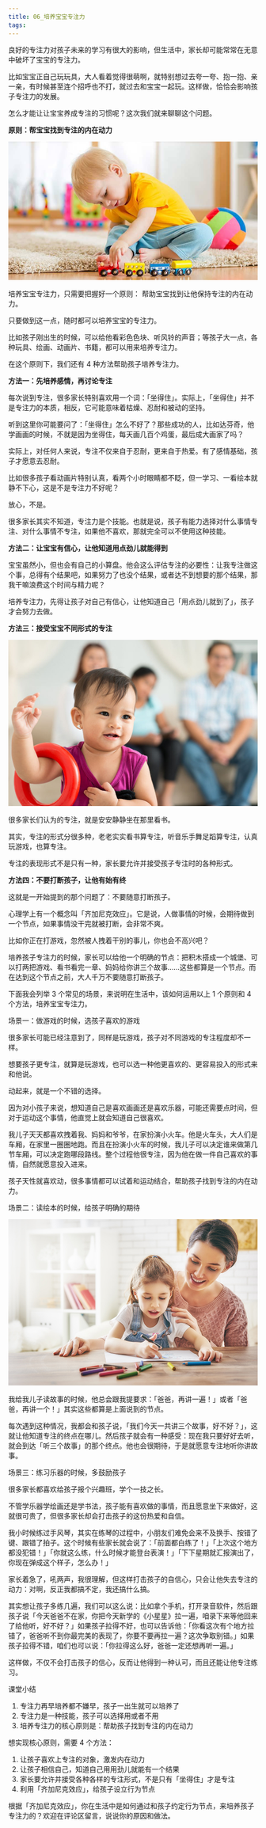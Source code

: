 ```yaml
---
title: 06_培养宝宝专注力
tags: 
---
```


良好的专注力对孩子未来的学习有很大的影响，但生活中，家长却可能常常在无意中破坏了宝宝的专注力。

比如宝宝正自己玩玩具，大人看着觉得很萌啊，就特别想过去夸一夸、抱一抱、亲一亲，有时候甚至连个招呼也不打，就过去和宝宝一起玩。这样做，恰恰会影响孩子专注力的发展。

怎么才能让让宝宝养成专注的习惯呢？这次我们就来聊聊这个问题。

**原则：帮宝宝找到专注的内在动力**

![](https://raw.githubusercontent.com/OliverRen/olili_blog_img/master/6_培养宝宝专注力/20201126/1606392950702.jpg)

培养宝宝专注力，只需要把握好一个原则： 帮助宝宝找到让他保持专注的内在动力。

只要做到这一点，随时都可以培养宝宝的专注力。

比如孩子刚出生的时候，可以给他看彩色色块、听风铃的声音；等孩子大一点，各种玩具、绘画、动画片、书籍，都可以用来培养专注力。

在这个原则下，我们还有 4 种方法帮助孩子培养专注力。

**方法一：先培养感情，再讨论专注**

每次说到专注，很多家长特别喜欢用一个词：「坐得住」。实际上，「坐得住」并不是专注力的本质，相反，它可能意味着枯燥、忍耐和被动的坚持。

听到这里你可能要问了：「坐得住」怎么不好了？那些成功的人，比如达芬奇，他学画画的时候，不就是因为坐得住，每天画几百个鸡蛋，最后成大画家了吗？

实际上，对任何人来说，专注不仅来自于忍耐，更来自于热爱。有了感情基础，孩子才愿意去忍耐。

比如很多孩子看动画片特别认真，看两个小时眼睛都不眨，但一学习、一看绘本就静不下心，这是不是专注力不好呢？

放心，不是。

很多家长其实不知道，专注力是个技能。也就是说，孩子有能力选择对什么事情专注、对什么事情不专注，如果他不喜欢，那就完全可以不使用这种技能。

**方法二：让宝宝有信心，让他知道用点劲儿就能得到**

宝宝虽然小，但也会有自己的小算盘。他会这么评估专注的必要性：让我专注做这个事，总得有个结果吧，如果努力了也没个结果，或者达不到想要的那个结果，那我干嘛浪费这个时间与精力呢？

培养专注力，先得让孩子对自己有信心，让他知道自己「用点劲儿就到了」，孩子才会努力去做。

**方法三：接受宝宝不同形式的专注**

![](https://raw.githubusercontent.com/OliverRen/olili_blog_img/master/6_培养宝宝专注力/20201126/1606392977108.jpg)

很多家长们认为的专注，就是安安静静坐在那里看书。

其实，专注的形式分很多种，老老实实看书算专注，听音乐手舞足蹈算专注，认真玩游戏，也算专注。

专注的表现形式不是只有一种，家长要允许并接受孩子专注时的各种形式。

**方法四：不要打断孩子，让他有始有终**

这就是一开始提到的那个问题了：不要随意打断孩子。

心理学上有一个概念叫「齐加尼克效应」。它是说，人做事情的时候，会期待做到一个节点，如果事情没干完就被打断，会非常不爽。

比如你正在打游戏，忽然被人拽着干别的事儿，你也会不高兴吧？

培养孩子专注力的时候，家长可以给他一个明确的节点：把积木搭成一个城堡、可以打两把游戏、看书看完一章、妈妈给你讲三个故事……这些都算是一个节点。而在达到这个节点之前，大人千万不要随意打断孩子。

下面我会列举 3 个常见的场景，来说明在生活中，该如何运用以上 1 个原则和 4 个方法，培养宝宝专注力。

场景一：做游戏的时候，选孩子喜欢的游戏

很多家长可能已经注意到了，同样是玩游戏，孩子对不同游戏的专注程度却不一样。

想要孩子更专注，就算是玩游戏，也可以选一种他更喜欢的、更容易投入的形式来和他说。

动起来，就是一个不错的选择。

因为对小孩子来说，想知道自己是喜欢画画还是喜欢乐器，可能还需要点时间，但对于运动这个事情，他直觉上就会知道自己很喜欢。

我儿子天天都喜欢拽着我、妈妈和爷爷，在家扮演小火车。他是火车头，大人们是车厢，在家里一圈圈地跑。而且在扮演小火车的时候，我儿子可以决定谁来做第几节车厢，可以决定跑哪段路线。整个过程他很专注，因为他在做一件自己喜欢的事情，自然就愿意投入进来。

孩子天性就喜欢动，很多事情都可以试着和运动结合，帮助孩子找到专注的内在动力。

场景二：读绘本的时候，给孩子明确的期待

![](https://raw.githubusercontent.com/OliverRen/olili_blog_img/master/6_培养宝宝专注力/20201126/1606393005755.jpg)

我给我儿子读故事的时候，他总会跟我提要求：「爸爸，再讲一遍！」或者「爸爸，再讲一个！」其实这些都算是上面说到的节点。

每次遇到这种情况，我都会和孩子说，「我们今天一共讲三个故事，好不好？」，这就让他知道专注的终点在哪儿。然后孩子就会有一种感受：现在我只要好好去听，就会到达「听三个故事」的那个终点。他也会很期待，于是就愿意专注地听你讲故事。

场景三：练习乐器的时候，多鼓励孩子

很多家长都喜欢给孩子报个兴趣班，学个一技之长。

不管学乐器学绘画还是学书法，孩子能有喜欢做的事情，而且愿意坐下来做好，这就很可贵了，但很多家长却会打击孩子的这份热爱和自信。

我小时候练过手风琴，其实在练琴的过程中，小朋友们难免会来不及换手、按错了键、跟错了拍子。这个时候有些家长就会说了：「前面都白练了！」「上次这个地方都没犯错！」「你就这么练，什么时候才能登台表演！」「下下星期就汇报演出了，你现在弹成这个样子，怎么办！」

家长着急了，吼两声，我很理解，但这样打击孩子的自信心，只会让他失去专注的动力：对啊，反正我都搞不定，我还搞什么搞。

其实想让孩子多练几遍，我们可以这么说：比如拿个手机，打开录音软件，然后跟孩子说「今天爸爸不在家，你把今天新学的《小星星》拉一遍，咱录下来等他回来了给他听，好不好？」如果孩子拉得不好，也可以告诉他：「你看这次有个地方拉错了，爸爸听不到你最完美的表现了，你要不要再拉一遍？这次争取别错。」如果孩子拉得不错，咱们也可以说：「你拉得这么好，爸爸一定还想再听一遍。」

这样做，不仅不会打击孩子的信心，反而让他得到一种认可，而且还能让他专注练习。

课堂小结

1. 专注力再早培养都不嫌早，孩子一出生就可以培养了
2.  专注力是一种技能，孩子可以选择用或者不用
3. 培养专注力的核心原则是：帮助孩子找到专注的内在动力

想实现核心原则，需要 4 个方法：
1. 让孩子喜欢上专注的对象，激发内在动力
2. 让孩子相信自己，知道自己用用劲儿就能有一个结果
3. 家长要允许并接受各种各样的专注形式，不是只有「坐得住」才是专注
4. 利用「齐加尼克效应」，给孩子设立行为节点

根据「齐加尼克效应」，你在生活中是如何通过和孩子约定行为节点，来培养孩子专注力的？欢迎在评论区留言，说说你的原因和做法。


